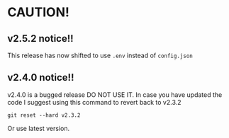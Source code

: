 # CAUTION!

## v2.5.2 notice!!

This release has now shifted to use `.env` instead of `config.json`

## v2.4.0 notice!!

v2.4.0 is a bugged release DO NOT USE IT.
In case you have updated the code I suggest using this command to revert back to v2.3.2

`git reset --hard v2.3.2`

Or use latest version.

